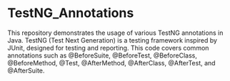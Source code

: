 # TestNG_Annotations
This repository demonstrates the usage of various TestNG annotations in Java. TestNG (Test Next Generation) is a testing framework inspired by JUnit, designed for testing and reporting. This code covers common annotations such as @BeforeSuite, @BeforeTest, @BeforeClass, @BeforeMethod, @Test, @AfterMethod, @AfterClass, @AfterTest, and @AfterSuite.
